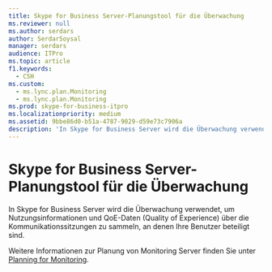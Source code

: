 ```yaml
---
title: Skype for Business Server-Planungstool für die Überwachung
ms.reviewer: null
ms.author: serdars
author: SerdarSoysal
manager: serdars
audience: ITPro
ms.topic: article
f1.keywords:
  - CSH
ms.custom:
  - ms.lync.plan.Monitoring
  - ms.lync.plan.Monitoring
ms.prod: skype-for-business-itpro
ms.localizationpriority: medium
ms.assetid: 9bbe86d0-b51a-4787-9029-d59e73c7906a
description: 'In Skype for Business Server wird die Überwachung verwendet, um Nutzungsinformationen und QoE-Daten (Quality of Experience) über die Kommunikationssitzungen zu sammeln, an denen Ihre Benutzer beteiligt sind.'
---
```


# <a name="skype-for-business-server-monitoring-planning-tool"></a>Skype for Business Server-Planungstool für die Überwachung

In Skype for Business Server wird die Überwachung verwendet, um Nutzungsinformationen und QoE-Daten (Quality of Experience) über die Kommunikationssitzungen zu sammeln, an denen Ihre Benutzer beteiligt sind.

Weitere Informationen zur Planung von Monitoring Server finden Sie unter [Planning for Monitoring](/previous-versions/office/lync-server-2013/lync-server-2013-planning-for-monitoring).
